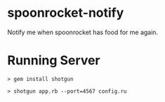 spoonrocket-notify
==================

Notify me when spoonrocket has food for me again.

Running Server
==============

`> gem install shotgun`

`> shotgun app.rb --port=4567 config.ru`
